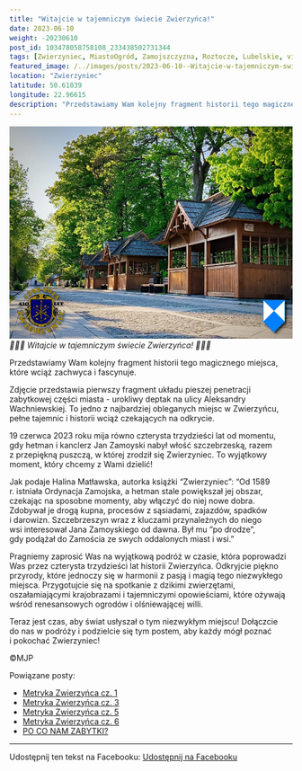 ```yaml
---
title: "Witajcie w tajemniczym świecie Zwierzyńca!"
date: 2023-06-10
weight: -20230610
post_id: 103478058758108_233438502731344
tags: [Zwierzyniec, MiastoOgród, Zamojszczyzna, Roztocze, Lubelskie, villarestituta, turystyka, dziedzictwo, zabytki, krajobrazy, TajemnicePrzeszłości, PodróżeWczasie, MagiczneMiejsce]
featured_image: /../images/posts/2023-06-10--Witajcie-w-tajemniczym-swiecie-Zwierzynca.jpg
location: "Zwierzyniec"
latitude: 50.61039
longitude: 22.96615
description: "Przedstawiamy Wam kolejny fragment historii tego magicznego miejsca, które wciąż zachwyca i fascynuje...."
---
```


![🌳🏰🦌 Witajcie w tajemniczym świecie Zwierzyńca! 🌳🏰🦌](/images/posts/2023-06-10--Witajcie-w-tajemniczym-swiecie-Zwierzynca.jpg)
*🌳🏰🦌 Witajcie w tajemniczym świecie Zwierzyńca! 🌳🏰🦌*

Przedstawiamy Wam kolejny fragment historii tego magicznego miejsca, które wciąż zachwyca i fascynuje.

Zdjęcie przedstawia pierwszy fragment układu pieszej penetracji zabytkowej części miasta - urokliwy deptak na ulicy Aleksandry Wachniewskiej. To jedno z najbardziej obleganych miejsc w Zwierzyńcu, pełne tajemnic i historii wciąż czekających na odkrycie.

19 czerwca 2023 roku mija równo czterysta trzydzieści lat od momentu, gdy hetman i kanclerz Jan Zamoyski nabył włość szczebrzeską, razem z przepiękną puszczą, w której zrodził się Zwierzyniec. To wyjątkowy moment, który chcemy z Wami dzielić!

Jak podaje Halina Matławska, autorka książki “Zwierzyniec”:
“Od 1589 r. istniała Ordynacja Zamojska, a hetman stale powiększał jej obszar, czekając na sposobne momenty, aby włączyć do niej nowe dobra. Zdobywał je drogą kupna, procesów z sąsiadami, zajazdów, spadków i darowizn. Szczebrzeszyn wraz z kluczami przynależnych do niego wsi interesował Jana Zamoyskiego od dawna. Był mu ”po drodze”, gdy podążał do Zamościa ze swych oddalonych miast i wsi.”

Pragniemy zaprosić Was na wyjątkową podróż w czasie, która poprowadzi Was przez czterysta trzydzieści lat historii Zwierzyńca. Odkryjcie piękno przyrody, które jednoczy się w harmonii z pasją i magią tego niezwykłego miejsca. Przygotujcie się na spotkanie z dzikimi zwierzętami, oszałamiającymi krajobrazami i tajemniczymi opowieściami, które ożywają wśród renesansowych ogrodów i olśniewającej willi.

Teraz jest czas, aby świat usłyszał o tym niezwykłym miejscu! Dołączcie do nas w podróży i podzielcie się tym postem, aby każdy mógł poznać i pokochać Zwierzyniec!



©MJP

Powiązane posty:
- [Metryka Zwierzyńca cz. 1](/posts/Metryka-Zwierzynca-cz-1)
- [Metryka Zwierzyńca cz. 3](/posts/Metryka-Zwierzynca-cz-3)
- [Metryka Zwierzyńca cz. 5](/posts/Metryka-Zwierzynca-cz-5)
- [Metryka Zwierzyńca cz. 6](/posts/Metryka-Zwierzynca-cz-6)
- [PO CO NAM ZABYTKI?](/posts/PO-CO-NAM-ZABYTKI)


---

Udostępnij ten tekst na Facebooku:
[Udostępnij na Facebooku](https://www.facebook.com/sharer/sharer.php?u=https://stowarzyszeniewachniewskiej.pl/posts/-Witajcie-w-tajemniczym-swiecie-Zwierzynca)

<script type="application/ld+json">
{
  "@context": "https://schema.org",
  "@type": "BlogPosting",
  "headline": "🌳🏰🦌 Witajcie w tajemniczym świecie Zwierzyńca! 🌳🏰🦌",
  "datePublished": "2023-06-10",
  "dateModified": "2023-06-10",
  "author": {
    "@type": "Person",
    "name": "Michał Jan Patyk"
  },
  "publisher": {
    "@type": "Organization",
    "name": "Stowarzyszenie im. Aleksandry Wachniewskiej",
    "logo": {
      "@type": "ImageObject",
      "url": "https://stowarzyszeniewachniewskiej.pl/images/logo/logo.svg"
    }
  },
  "mainEntityOfPage": {
    "@type": "WebPage",
    "@id": "https://stowarzyszeniewachniewskiej.pl/posts/-Witajcie-w-tajemniczym-swiecie-Zwierzynca"
  },
  "image": {
    "@type": "ImageObject",
    "url": "https://stowarzyszeniewachniewskiej.pl/images/posts/2023-06-10--Witajcie-w-tajemniczym-swiecie-Zwierzynca.jpg"
  },
  "articleSection": "Dziedzictwo Kulturowe i Zabytki",
  "keywords": "Zwierzyniec, MiastoOgród, Zamojszczyzna, Roztocze, Lubelskie, villarestituta, turystyka, dziedzictwo, zabytki, krajobrazy, TajemnicePrzeszłości, PodróżeWczasie, MagiczneMiejsce",
  "wordCount": 230,
  "articleBody": "Przedstawiamy Wam kolejny fragment historii tego magicznego miejsca, które wciąż zachwyca i fascynuje. \n\nZdjęcie przedstawia pierwszy fragment układu pieszej penetracji zabytkowej części miasta - urokliwy deptak na ulicy Aleksandry Wachniewskiej. To jedno z najbardziej obleganych miejsc w Zwierzyńcu, pełne tajemnic i historii wciąż czekających na odkrycie.\n\n19 czerwca 2023 roku mija równo czterysta trzydzieści lat od momentu, gdy hetman i kanclerz Jan Zamoyski nabył włość szczebrzeską, razem z przepiękną puszczą, w której zrodził się Zwierzyniec. To wyjątkowy moment, który chcemy z Wami dzielić!\n\nJak podaje Halina Matławska, autorka książki “Zwierzyniec”:\n“Od 1589 r. istniała Ordynacja Zamojska, a hetman stale powiększał jej obszar, czekając na sposobne momenty, aby włączyć do niej nowe dobra. Zdobywał je drogą kupna, procesów z sąsiadami, zajazdów, spadków i darowizn. Szczebrzeszyn wraz z kluczami przynależnych do niego wsi interesował Jana Zamoyskiego od dawna. Był mu ”po drodze”, gdy podążał do Zamościa ze swych oddalonych miast i wsi.”\n\nPragniemy zaprosić Was na wyjątkową podróż w czasie, która poprowadzi Was przez czterysta trzydzieści lat historii Zwierzyńca. Odkryjcie piękno przyrody, które jednoczy się w harmonii z pasją i magią tego niezwykłego miejsca. Przygotujcie się na spotkanie z dzikimi zwierzętami, oszałamiającymi krajobrazami i tajemniczymi opowieściami, które ożywają wśród renesansowych ogrodów i olśniewającej willi.\n\nTeraz jest czas, aby świat usłyszał o tym niezwykłym miejscu! Dołączcie do nas w podróży i podzielcie się tym postem, aby każdy mógł poznać i pokochać Zwierzyniec!\n \n            \n\n©MJP",
  "description": "Odkryj piękno Zwierzyńca i jego zabytki.",
  "copyrightHolder": {
    "@type": "Person",
    "name": "Michał Jan Patyk"
  }
}
</script>
<script type="application/ld+json">
{
  "@context": "https://schema.org",
  "@type": "BreadcrumbList",
  "itemListElement": [
    {
      "@type": "ListItem",
      "position": 1,
      "name": "Home",
      "item": "https://stowarzyszeniewachniewskiej.pl"
    },
    {
      "@type": "ListItem",
      "position": 2,
      "name": "posts",
      "item": "https://stowarzyszeniewachniewskiej.pl/posts"
    },
    {
      "@type": "ListItem",
      "position": 3,
      "name": "🌳🏰🦌 Witajcie w tajemniczym świecie Zwierzyńca! 🌳🏰🦌",
      "item": "https://stowarzyszeniewachniewskiej.pl/posts/-Witajcie-w-tajemniczym-swiecie-Zwierzynca"
    }
  ]
}
</script>

